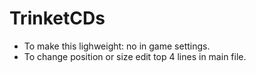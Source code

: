 # TrinketCDs

- To make this lighweight: no in game settings.
- To change position or size edit top 4 lines in main file.
